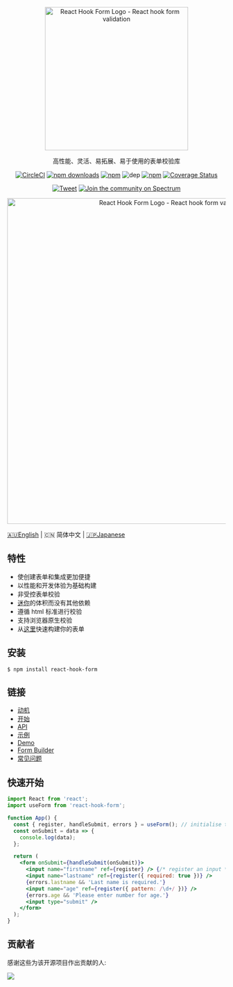 <div align="center">
    <p align="center">
        <a href="https://react-hook-form.com/zh" title="React Hook Form - Simple React forms validation"><img src="https://raw.githubusercontent.com/bluebill1049/react-hook-form/master/website/logo.png" alt="React Hook Form Logo - React hook form validation" width="330px" /></a>
    </p>
</div>

<div align="center">

高性能、灵活、易拓展、易于使用的表单校验库

[![CircleCI](https://badgen.net/github/status/react-hook-form/react-hook-form/master/ci/circleci)](https://circleci.com/gh/react-hook-form/react-hook-form)
[![npm downloads](https://img.shields.io/npm/dm/react-hook-form.svg?style=flat-square)](https://www.npmjs.com/package/react-hook-form)
[![npm](https://img.shields.io/npm/dt/react-hook-form.svg?style=flat-square)](https://www.npmjs.com/package/react-hook-form)
![dep](https://badgen.net/david/dep/bluebill1049/react-hook-form)
[![npm](https://badgen.net/bundlephobia/minzip/react-hook-form)](https://badgen.net/bundlephobia/minzip/react-hook-form)
[![Coverage Status](https://coveralls.io/repos/github/bluebill1049/react-hook-form/badge.svg?branch=master)](https://coveralls.io/github/bluebill1049/react-hook-form?branch=master)

[![Tweet](https://img.shields.io/twitter/url/http/shields.io.svg?style=social)](https://twitter.com/intent/tweet?text=React+hooks+for+form+validation+without+the+hassle&url=https://github.com/bluebill1049/react-hook-form)&nbsp;[![Join the community on Spectrum](https://withspectrum.github.io/badge/badge.svg)](https://spectrum.chat/react-hook-form)

</div>

<div align="center"><p align="center"><a href="https://react-hook-form.com/zh" title="React Hook Form - Simple React forms validation"><img src="https://raw.githubusercontent.com/bluebill1049/react-hook-form/master/website/example.gif" alt="React Hook Form Logo - React hook form validation" width="750px" /></a></p></div>

<a href="https://github.com/react-hook-form/react-hook-form">🇦🇺English</a> | 🇨🇳 简体中文 | <a href="./README.ja-JP.md">🇯🇵Japanese</a>

## 特性

- 使创建表单和集成更加便捷
- 以性能和开发体验为基础构建
- 非受控表单校验
- [迷你](https://bundlephobia.com/result?p=react-hook-form@latest)的体积而没有其他依赖
- 遵循 html 标准进行校验
- 支持浏览器原生校验
- 从[这里](https://react-hook-form.now.sh/builder)快速构建你的表单

## 安装

    $ npm install react-hook-form

## 链接

- [动机](https://medium.com/@bruce1049/form-validation-with-hook-in-3kb-c5414edf7d64)
- [开始](https://react-hook-form.com/zh/get-started)
- [API](https://react-hook-form.com/zh/api)
- [示例](https://github.com/bluebill1049/react-hook-form/tree/master/examples)
- [Demo](https://react-hook-form.com/zh)
- [Form Builder](https://react-hook-form.com/zh/builder)
- [常见问题](https://react-hook-form.com/zh/faq)

## 快速开始

```jsx
import React from 'react';
import useForm from 'react-hook-form';

function App() {
  const { register, handleSubmit, errors } = useForm(); // initialise the hook
  const onSubmit = data => {
    console.log(data);
  };

  return (
    <form onSubmit={handleSubmit(onSubmit)}>
      <input name="firstname" ref={register} /> {/* register an input */}
      <input name="lastname" ref={register({ required: true })} />
      {errors.lastname && 'Last name is required.'}
      <input name="age" ref={register({ pattern: /\d+/ })} />
      {errors.age && 'Please enter number for age.'}
      <input type="submit" />
    </form>
  );
}
```

## 贡献者

感谢这些为该开源项目作出贡献的人:

<a href="https://github.com/react-hook-form/react-hook-form/graphs/contributors">
    <img src="https://opencollective.com/react-hook-form/contributors.svg?width=950" />
</a>
